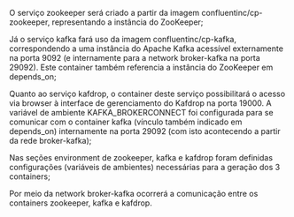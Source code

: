O serviço zookeeper será criado a partir da imagem confluentinc/cp-zookeeper, representando a instância do ZooKeeper;

Já o serviço kafka fará uso da imagem confluentinc/cp-kafka, correspondendo a uma instância do Apache Kafka acessível externamente na porta 9092 (e internamente para a network broker-kafka na porta 29092). Este container também referencia a instância do ZooKeeper em depends_on;

Quanto ao serviço kafdrop, o container deste serviço possibilitará o acesso via browser à interface de gerenciamento do Kafdrop na porta 19000. A variável de ambiente KAFKA_BROKERCONNECT foi configurada para se comunicar com o container kafka (vínculo também indicado em depends_on) internamente na porta 29092 (com isto acontecendo a partir da rede broker-kafka);


Nas seções environment de zookeeper, kafka e kafdrop foram definidas configurações (variáveis de ambientes) necessárias para a geração dos 3 containers;

Por meio da network broker-kafka ocorrerá a comunicação entre os containers zookeeper, kafka e kafdrop.